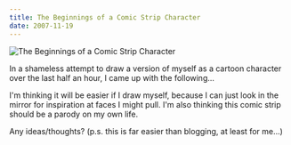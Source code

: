 ```yaml
---
title: The Beginnings of a Comic Strip Character
date: 2007-11-19
---
```


![The Beginnings of a Comic Strip Character](https://source.unsplash.com/9ZQzrLWV52M/1600x900)

In a shameless attempt to draw a version of myself as a cartoon character over the last half an hour, I came up with the following...

I'm thinking it will be easier if I draw myself, because I can just look in the mirror for inspiration at faces I might pull. I'm also thinking this comic strip should be a parody on my own life.

Any ideas/thoughts? (p.s. this is far easier than blogging, at least for me...)